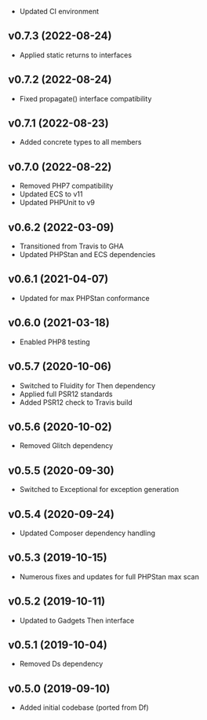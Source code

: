* Updated CI environment

## v0.7.3 (2022-08-24)
* Applied static returns to interfaces

## v0.7.2 (2022-08-24)
* Fixed propagate() interface compatibility

## v0.7.1 (2022-08-23)
* Added concrete types to all members

## v0.7.0 (2022-08-22)
* Removed PHP7 compatibility
* Updated ECS to v11
* Updated PHPUnit to v9

## v0.6.2 (2022-03-09)
* Transitioned from Travis to GHA
* Updated PHPStan and ECS dependencies

## v0.6.1 (2021-04-07)
* Updated for max PHPStan conformance

## v0.6.0 (2021-03-18)
* Enabled PHP8 testing

## v0.5.7 (2020-10-06)
* Switched to Fluidity for Then dependency
* Applied full PSR12 standards
* Added PSR12 check to Travis build

## v0.5.6 (2020-10-02)
* Removed Glitch dependency

## v0.5.5 (2020-09-30)
* Switched to Exceptional for exception generation

## v0.5.4 (2020-09-24)
* Updated Composer dependency handling

## v0.5.3 (2019-10-15)
* Numerous fixes and updates for full PHPStan max scan

## v0.5.2 (2019-10-11)
* Updated to Gadgets Then interface

## v0.5.1 (2019-10-04)
* Removed Ds dependency

## v0.5.0 (2019-09-10)
* Added initial codebase (ported from Df)
